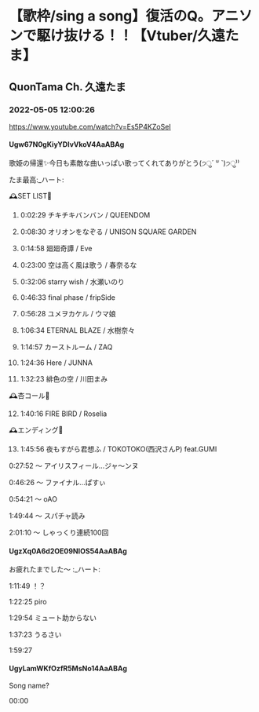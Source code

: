 # 【歌枠/sing a song】復活のQ。アニソンで駆け抜ける！！【Vtuber/久遠たま】

## QuonTama Ch. 久遠たま

### 2022-05-05 12:00:26

https://www.youtube.com/watch?v=Es5P4KZoSeI

#### Ugw67N0gKiyYDlvVkoV4AaABAg

歌姫の帰還✨今日も素敵な曲いっぱい歌ってくれてありがとう(੭ु´ ᐜ `)੭ु⁾⁾

たま最高:_ハート:



🕰SET LIST🥀



01. 0:02:29 チキチキバンバン / QUEENDOM

02. 0:08:30 オリオンをなぞる /  UNISON SQUARE GARDEN

03. 0:14:58 廻廻奇譚 / Eve

04. 0:23:00 空は高く風は歌う / 春奈るな

05. 0:32:06 starry wish / 水瀬いのり

06. 0:46:33 final phase / fripSide

07. 0:56:28 ユメヲカケル / ウマ娘

08. 1:06:34 ETERNAL BLAZE / 水樹奈々

09. 1:14:57 カーストルーム / ZAQ

10. 1:24:36 Here / JUNNA

11. 1:32:23 緋色の空 / 川田まみ



​🕰杏コール🥀



12. 1:40:16 FIRE BIRD / Roselia



🕰エンディング🥀



13. 1:45:56 夜もすがら君想ふ / TOKOTOKO(西沢さんP) feat.GUMI



0:27:52 ～ アイリスフィール...ジャ～ンヌ

0:46:26 ～ ファイナル...ぱすぃ

0:54:21 ～ oAO

1:49:44 ～ スパチャ読み

2:01:10 ～ しゃっくり連続100回



#### UgzXq0A6d2OE09NIOS54AaABAg

お疲れたまでした～ :_ハート:



1:11:49  ！？

1:22:25 piro

1:29:54 ミュート助からない

1:37:23 うるさい

1:59:27



#### UgyLamWKfOzfR5MsNo14AaABAg

Song name?

00:00


